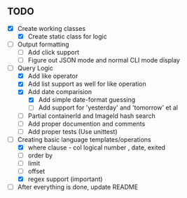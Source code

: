 ## TODO

- [x] Create working classes
  - [x] Create static class for logic

- [ ] Output formatting
  - [ ] Add click support
  - [ ] Figure out JSON mode and normal CLI mode display

- [ ] Query Logic
  - [x] Add like operator
  - [x] Add list support as well for like operation
  - [x] Add date comparision
    - [x] Add simple date-format guessing
    - [ ] Add support for 'yesterday' and 'tomorrow' et al
  - [ ] Partial containerId and ImageId hash search
  - [ ] Add proper documention and comments
  - [ ] Add proper tests (Use unittest)

- [ ] Creating basic language templates/operations
  - [x] where clause - col logical number , date, exited
  - [ ] order by
  - [ ] limit
  - [ ] offset
  - [x] regex support (important)

- [ ] After everything is done, update README
